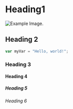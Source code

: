 # Heading1
![Example Image.](https://octodex.github.com/images/yaktocat.png)
## Heading 2
``` javascript
var myVar = "Hello, world!";
```
### Heading 3
#### Heading 4
##### Heading 5
###### Heading 6
